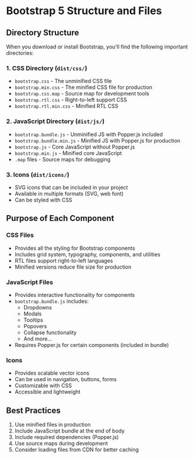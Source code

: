 # Bootstrap 5 Structure and Files

## Directory Structure
When you download or install Bootstrap, you'll find the following important directories:

### 1. CSS Directory (`dist/css/`)
- `bootstrap.css` - The unminified CSS file
- `bootstrap.min.css` - The minified CSS file for production
- `bootstrap.css.map` - Source map for development tools
- `bootstrap.rtl.css` - Right-to-left support CSS
- `bootstrap.rtl.min.css` - Minified RTL CSS

### 2. JavaScript Directory (`dist/js/`)
- `bootstrap.bundle.js` - Unminified JS with Popper.js included
- `bootstrap.bundle.min.js` - Minified JS with Popper.js for production
- `bootstrap.js` - Core JavaScript without Popper.js
- `bootstrap.min.js` - Minified core JavaScript
- `.map` files - Source maps for debugging

### 3. Icons (`dist/icons/`)
- SVG icons that can be included in your project
- Available in multiple formats (SVG, web font)
- Can be styled with CSS

## Purpose of Each Component

### CSS Files
- Provides all the styling for Bootstrap components
- Includes grid system, typography, components, and utilities
- RTL files support right-to-left languages
- Minified versions reduce file size for production

### JavaScript Files
- Provides interactive functionality for components
- `bootstrap.bundle.js` includes:
  - Dropdowns
  - Modals
  - Tooltips
  - Popovers
  - Collapse functionality
  - And more...
- Requires Popper.js for certain components (included in bundle)

### Icons
- Provides scalable vector icons
- Can be used in navigation, buttons, forms
- Customizable with CSS
- Accessible and lightweight

## Best Practices
1. Use minified files in production
2. Include JavaScript bundle at the end of body
3. Include required dependencies (Popper.js)
4. Use source maps during development
5. Consider loading files from CDN for better caching 
